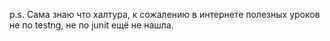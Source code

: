 p.s. Сама знаю что халтура, к сожалению в интернете полезных уроков не по testng, не по junit ещё не нашла.
